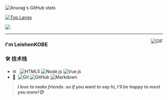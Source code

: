 ![Anurag's GitHub stats](https://github-readme-stats.vercel.app/api?username=LeishenKOBE&show_icons=true&theme=graywhite)

[![Top Langs](https://github-readme-stats.vercel.app/api/top-langs/?username=LeishenKOBE)](这里是自己的主页链接)

![](https://steins-gate-visitor-count.greenhandatsjtu.repl.co/{LeishenKOBE})

---

<img align="right" alt="GIF" src="https://raw.githubusercontent.com/JoeyBling/JoeyBling/master/pic/pusheencode.gif" />

### I'm LeishenKOBE

### 🛠 技术栈

- 🌐 &#160; ![HTML5](https://img.shields.io/badge/-HTML5-333333?style=flat&logo=HTML5)
  ![Node.js](https://img.shields.io/badge/-Node.js-333333?style=flat&logo=node.js)
  ![Vue.js](https://img.shields.io/badge/-VueJS-333333?style=flat&logo=Vue.js)
- 🔧 &#160;![Git](https://img.shields.io/badge/-Git-333333?style=flat&logo=git)
  ![GitHub](https://img.shields.io/badge/-GitHub-333333?style=flat&logo=github)
  ![Markdown](https://img.shields.io/badge/-Markdown-333333?style=flat&logo=markdown)

> **_I love to make friends. so if you want to say hi, I'll be happy to meet you more!😊_**
